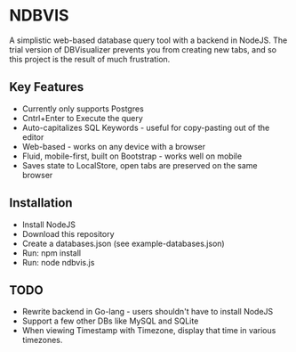 # NDBVIS

A simplistic web-based database query tool with a backend in NodeJS.
The trial version of DBVisualizer prevents you from creating new tabs,
and so this project is the result of much frustration.

## Key Features

* Currently only supports Postgres
* Cntrl+Enter to Execute the query
* Auto-capitalizes SQL Keywords - useful for copy-pasting out of the editor
* Web-based - works on any device with a browser
* Fluid, mobile-first, built on Bootstrap - works well on mobile
* Saves state to LocalStore, open tabs are preserved on the same browser

## Installation
* Install NodeJS
* Download this repository
* Create a databases.json (see example-databases.json)
* Run: npm install
* Run: node ndbvis.js

## TODO
* Rewrite backend in Go-lang - users shouldn't have to install NodeJS
* Support a few other DBs like MySQL and SQLite
* When viewing Timestamp with Timezone, display that time in various timezones.

